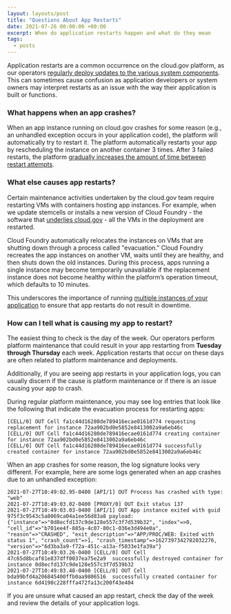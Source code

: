 ```yaml
---
layout: layouts/post
title: "Questions About App Restarts"
date: 2021-07-26 00:00:00 +00:00
excerpt: When do application restarts happen and what do they mean
tags:
  - posts
---
```


Application restarts are a common occurrence on the cloud.gov platform, as our operators [regularly deploy updates to the various system components](https://cloud.gov/docs/deployment/app-maintenance/#operating-system-patching). This can sometimes cause confusion as application developers or system owners may interpret restarts as an issue with the way their application is built or functions.

### What happens when an app crashes?

When an app instance running on cloud.gov crashes for some reason (e.g., an unhandled exception occurs in your application code), the platform will automatically try to restart it. The platform automatically restarts your app by rescheduling the instance on another container 3 times. After 3 failed restarts, the platform [gradually increases the amount of time between restart attempts](https://docs.cloudfoundry.org/devguide/deploy-apps/app-lifecycle.html#crash-events).

### What else causes app restarts?

Certain maintenance activities undertaken by the cloud.gov team require restarting VMs with containers hosting app instances. For example, when we update stemcells or installs a new version of Cloud Foundry - the software that [underlies cloud.gov](https://cloud.gov/docs/overview/what-is-cloudgov/) - all the VMs in the deployment are restarted.

Cloud Foundry automatically relocates the instances on VMs that are shutting down through a process called "evacuation." Cloud Foundry recreates the app instances on another VM, waits until they are healthy, and then shuts down the old instances. During this  process, apps running a single instance may become temporarily unavailable if the replacement instance does not become healthy within the platform’s operation timeout, which defaults to 10 minutes.

This underscores the importance of running [multiple instances of your application](https://cloud.gov/docs/management/multiple-instances/) to ensure that app restarts do not result in downtime. 


### How can I tell what is causing my app to restart?

The easiest thing to check is the day of the week. Our operators perform platform maintenance that could result in your app restarting from **Tuesday through Thursday** each week. Application restarts that occur on these days are often related to platform maintenance and deployments.

Additionally, if you are seeing app restarts in your application logs, you can usually discern if the cause is platform maintenance or if there is an issue causing your app to crash.

During regular platform maintenance, you may see log entries that look like the following that indicate the evacuation process for restarting apps:

```
[CELL/0] OUT Cell fa1c44d16280de789416ecae0161d774 requesting replacement for instance 72aa902bd0e5852e8413002a9a6eb46c
[CELL/0] OUT Cell fa1c44d16280de789416ecae0161d774 creating container for instance 72aa902bd0e5852e8413002a9a6eb46c
[CELL/0] OUT Cell fa1c44d16280de789416ecae0161d774 successfully created container for instance 72aa902bd0e5852e8413002a9a6eb46c

```

When an app crashes for some reason, the log signature looks very different. For example, here are some logs generated when an app crashes due to an unhandled exception:

```
2021-07-27T10:49:02.95-0400 [API/1] OUT Process has crashed with type: "web"
2021-07-27T10:49:03.02-0400 [PROXY/0] OUT Exit status 137
2021-07-27T10:49:03.03-0400 [API/1] OUT App instance exited with guid 975f3c9543c5a8069ca04a1ee56d83a8 payload: {"instance"=>"0d8ecfd137c9de128e557c3f7d539b32", "index"=>0, "cell_id"=>"b701ee4f-885a-4c07-80c1-036e3d494e0a", "reason"=>"CRASHED", "exit_description"=>"APP/PROC/WEB: Exited with status 1", "crash_count"=>1, "crash_timestamp"=>1627397342782032276, "version"=>"6d3ba3a9-f72a-451c-a13a-f5033e1fa39a"}
2021-07-27T10:49:03.26-0400 [CELL/0] OUT Cell 47c65d8bcaf81e837dff0037ea75e2a9  successfully destroyed container for instance 0d8ecfd137c9de128e557c3f7d539b32
2021-07-27T10:49:03.48-0400 [CELL/0] OUT Cell bda99bfd4a206845400ffb0aa9806516  successfully created container for instance 6d4190c228fffa472fa13c200f43e404
```

If you are unsure what caused an app restart, check the day of the week and review the details of your application logs.